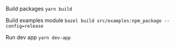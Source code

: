 Build packages
`yarn build`

Build examples module
`bazel build src/examples:npm_package --config=release`

Run dev app
`yarn dev-app`
